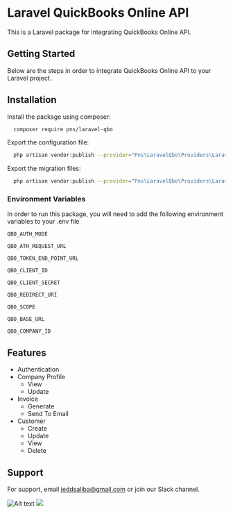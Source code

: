 
# Laravel QuickBooks Online API
This is a Laravel package for integrating QuickBooks Online API.
## Getting Started
Below are the steps in order to integrate QuickBooks Online API to your Laravel project.
## Installation
Install the package using composer:

```bash
  composer require pns/laravel-qbo
```

Export the configuration file:

```bash
  php artisan vendor:publish --provider="Pns\LaravelQbo\Providers\LaravelQboServiceProvider" --tag="config"
```

Export the migration files:

```bash
  php artisan vendor:publish --provider="Pns\LaravelQbo\Providers\LaravelQboServiceProvider" --tag="migrations"
```
### Environment Variables
In order to run this package, you will need to add the following environment variables to your .env file

`QBO_AUTH_MODE`

`QBO_ATH_REQUEST_URL`

`QBO_TOKEN_END_POINT_URL`

`QBO_CLIENT_ID`

`QBO_CLIENT_SECRET`

`QBO_REDIRECT_URI`

`QBO_SCOPE`

`QBO_BASE_URL`

`QBO_COMPANY_ID`
## Features

- Authentication
- Company Profile
    * View
    * Update
- Invoice
    * Generate
    * Send To Email
- Customer
    * Create
    * Update
    * View
    * Delete
## Support
For support, email jeddsaliba@gmail.com or join our Slack channel.

![Alt text](https://raw.github.com/potherca-blog/StackOverflow/master/question.13808020.include-an-svg-hosted-on-github-in-markdown/controllers_brief.svg?sanitize=true)
<img src="https://raw.github.com/potherca-blog/StackOverflow/master/question.13808020.include-an-svg-hosted-on-github-in-markdown/controllers_brief.svg?sanitize=true">